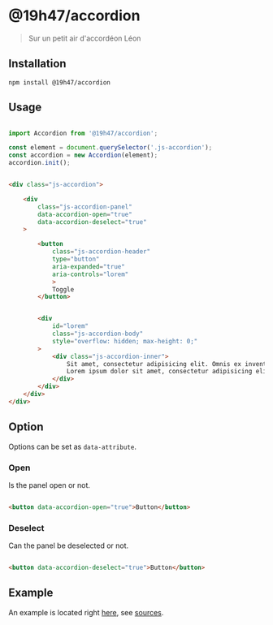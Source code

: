 # @19h47/accordion

> Sur un petit air d'accordéon Léon

## Installation

```
npm install @19h47/accordion
```

## Usage

```javascript

import Accordion from '@19h47/accordion';

const element = document.querySelector('.js-accordion');
const accordion = new Accordion(element);
accordion.init();

```

```html

<div class="js-accordion">

    <div
    	class="js-accordion-panel"
    	data-accordion-open="true"
    	data-accordion-deselect="true"
    >

    	<button
    		class="js-accordion-header"
    		type="button"
    		aria-expanded="true"
    		aria-controls="lorem"
    		>
    		Toggle
    	</button>


    	<div
    		id="lorem"
    		class="js-accordion-body"
    		style="overflow: hidden; max-height: 0;"
    	>
    		<div class="js-accordion-inner">
    			Sit amet, consectetur adipisicing elit. Omnis ex inventore tempore. Quam voluptas quibusdam excepturi accusantium voluptatum facere. Nemo vero iste recusandae, at magnam tenetur maxime ad optio veniam!<br>
    			Lorem ipsum dolor sit amet, consectetur adipisicing elit. Doloremque, molestias excepturi molestiae nesciunt alias. Nobis aut praesentium, commodi minus laborum ullam at quod soluta qui tempore sit eveniet dicta esse.
    		</div>
    	</div>
    </div>
</div>

```
## Option

Options can be set as `data-attribute`.

### Open

Is the panel open or not.

```html

<button data-accordion-open="true">Button</button>

```

### Deselect

Can the panel be deselected or not.

```html

<button data-accordion-deselect="true">Button</button>

```

## Example

An example is located right [here](https://19h47.github.io/19h47-accordion/), see [sources](/example/index.html).
